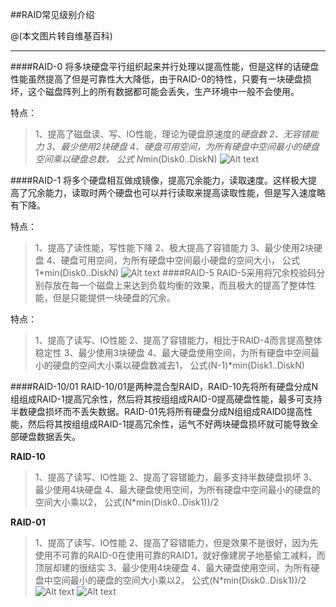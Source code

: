 ##RAID常见级别介绍

@(本文图片转自维基百科)

---
####RAID-0
将多块硬盘平行组织起来并行处理以提高性能，但是这样的话硬盘性能虽然提高了但是可靠性大大降低，由于RAID-0的特性，只要有一块硬盘损坏，这个磁盘阵列上的所有数据都可能会丢失，生产环境中一般不会使用。

特点：
>1、提高了磁盘读、写、IO性能，理论为硬盘原速度的*硬盘数
2、无容错能力
3、最少使用2块硬盘
4、硬盘可用空间，为所有硬盘中空间最小的硬盘空间乘以硬盘总数， 公式 N*min(Disk0..DiskN)
![Alt text](./1458287724198.png)

####RAID-1
将多个硬盘相互做成镜像，提高冗余能力，读取速度。这样极大提高了冗余能力，读取时两个硬盘也可以并行读取来提高读取性能，但是写入速度略有下降。

特点：
>1、提高了读性能，写性能下降
2、极大提高了容错能力
3、最少使用2块硬盘
4、硬盘可用空间，为所有硬盘中空间最小硬盘的空间大小， 公式 1*min(Disk0..DiskN)
![Alt text](./1458288252202.png)
####RAID-5
RAID-5采用将冗余校验码分别存放在每一个磁盘上来达到负载均衡的效果，而且极大的提高了整体性能，但是只能提供一块硬盘的冗余。

特点：
>1、提高了读写、IO性能
2、提高了容错能力，相比于RAID-4而言提高整体稳定性
3、最少使用3块硬盘
4、最大硬盘使用空间，为所有硬盘中空间最小的硬盘的空间大小乘以硬盘数减去1， 公式(N-1)*min(Disk1..DiskN)

####RAID-10/01
RAID-10/01是两种混合型RAID，RAID-10先将所有硬盘分成N组组成RAID-1提高冗余性，然后将其按组组成RAID-0提高硬盘性能，最多可支持半数硬盘损坏而不丢失数据。RAID-01先将所有硬盘分成N组组成RAID0提高性能，然后将其按组组成RAID-1提高冗余性，运气不好两块硬盘损坏就可能导致全部硬盘数据丢失。

**RAID-10**
>1、提高了读写、IO性能
2、提高了容错能力，最多支持半数硬盘损坏
3、最少使用4块硬盘
4、最大硬盘使用空间，为所有硬盘中空间最小的硬盘的空间大小乘以2， 公式(N*min(Disk0..Disk1))/2

**RAID-01**
>1、提高了读写、IO性能
2、提高了容错能力，但是效果不是很好，因为先使用不可靠的RAID-0在使用可靠的RAID1，就好像建房子地基偷工减料，而顶层却建的很结实
3、最少使用4块硬盘
4、最大硬盘使用空间，为所有硬盘中空间最小的硬盘的空间大小乘以2， 公式(N*min(Disk0..Disk1))/2
![Alt text](./1458288507618.png)
![Alt text](./1458288514923.png)



